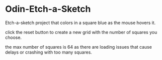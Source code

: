 # Odin-Etch-a-Sketch

Etch-a-sketch project that colors in a square blue as the mouse hovers it.

click the reset button to create a new grid with the number of squares you choose.

the max number of squares is 64 as there are loading issues that cause delays or crashing with too many squares.
